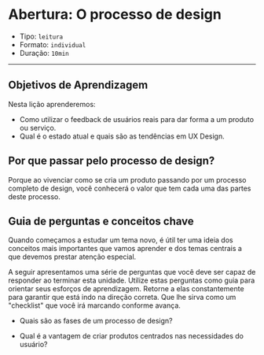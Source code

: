 # Abertura: O processo de design

- Tipo: `leitura`
- Formato: `individual`
- Duração: `10min`

***

## Objetivos de Aprendizagem

Nesta lição aprenderemos:

- Como utilizar o feedback de usuários reais para dar forma a um produto ou
  serviço.
- Qual é o estado atual e quais são as tendências em UX Design.

## Por que passar pelo processo de design?

Porque ao vivenciar como se cria um produto passando por um processo completo de
design, você conhecerá o valor que tem cada uma das partes deste processo.

## Guia de perguntas e conceitos chave

Quando começamos a estudar um tema novo, é útil ter uma ideia dos conceitos mais
importantes que vamos aprender e dos temas centrais a que devemos prestar
atenção especial.

A seguir apresentamos uma série de perguntas que você deve ser capaz de
responder ao terminar esta unidade. Utilize estas perguntas como guia para
orientar seus esforços de aprendizagem. Retorne a elas constantemente para
garantir que está indo na direção correta. Que lhe sirva como um "checklist" que
você irá marcando conforme avança.

- Quais são as fases de um processo de design?

- Qual é a vantagem de criar produtos centrados nas necessidades do usuário?
